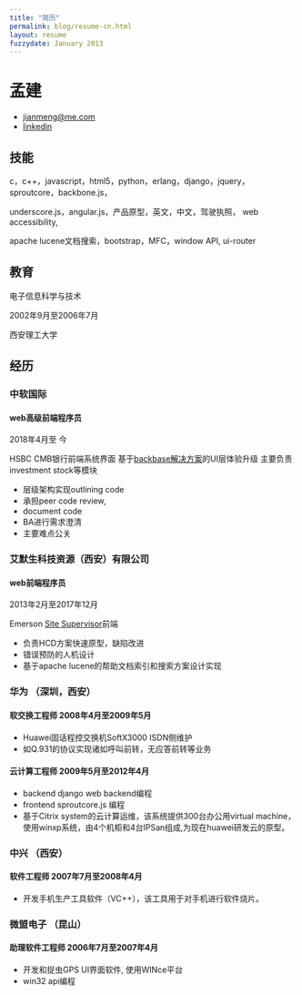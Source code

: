 ```yaml
---
title: "简历"
permalink: blog/resume-cn.html
layout: resume
fuzzydate: January 2013
---
```


# 孟建

* <jianmeng@me.com>
* [linkedin](http://www.linkedin.com/pub/jian-meng/41/927/449)

## 技能
c，c++，javascript，html5，python，erlang，django，jquery，sproutcore，backbone.js，

underscore.js，angular.js，产品原型，英文，中文，驾驶执照， web accessibility,

apache lucene文档搜索，bootstrap，MFC，window API, ui-router

## 教育
电子信息科学与技术

2002年9月至2006年7月

西安理工大学


## 经历

### 中软国际

#### web高级前端程序员

2018年4月至 今

HSBC CMB银行前端系统界面
基于[backbase解决方案](http://www.backbase.com)的UI层体验升级
主要负责investment stock等模块

* 层级架构实现outlining code
* 承担peer code review,
* document code
* BA进行需求澄清
* 主要难点公关

### 艾默生科技资源（西安）有限公司

#### web前端程序员

2013年2月至2017年12月

Emerson [Site Supervisor](http://www.emersonclimate.com/en-us/Brands/Emerson/Emerson-Retail-Solutions/C-Stores/Introducing-ecoSYS/Pages/introducing-ecosys.aspx)前端

* 负责HCD方案快速原型，缺陷改进
* 错误预防的人机设计
* 基于apache lucene的帮助文档索引和搜索方案设计实现

### 华为  （深圳，西安）

#### 软交换工程师 2008年4月至2009年5月

* Huawei固话程控交换机SoftX3000 ISDN侧维护
* 如Q.931的协议实现诸如呼叫前转，无应答前转等业务

#### 云计算工程师 2009年5月至2012年4月
* backend django web backend编程
* frontend sproutcore.js 编程
* 基于Citrix system的云计算运维，该系统提供300台办公用virtual machine，使用winxp系统，由4个机柜和4台IPSan组成,为现在huawei研发云的原型。

### 中兴 （西安）

#### 软件工程师 2007年7月至2008年4月
* 开发手机生产工具软件（VC++），该工具用于对手机进行软件烧片。


### 微盟电子 （昆山）

#### 助理软件工程师 2006年7月至2007年4月
* 开发和捉虫GPS UI界面软件, 使用WINce平台
* win32 api编程
